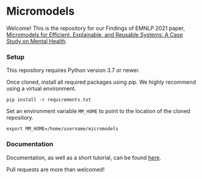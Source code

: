 # Micromodels

Welcome! This is the repository for our Findings of EMNLP 2021 paper, [Micromodels for Efficient, Explainable, and Reusable Systems: A Case Study on Mental Health](https://arxiv.org/pdf/2109.13770.pdf).


### Setup

This repository requires Python version 3.7 or newer. 

Once cloned, install all required packages using pip. We highly recommend using a virtual environment.

`pip install -r requirements.txt`

Set an environment variable `MM_HOME` to point to the location of the cloned repository.

`export MM_HOME=/home/username/micromodels`


### Documentation

Documentation, as well as a short tutorial, can be found [here](https://nlpmicromodels.readthedocs.io/en/latest/index.html).

Pull requests are more than welcomed!
